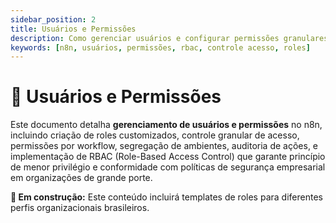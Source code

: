 ```yaml
---
sidebar_position: 2
title: Usuários e Permissões
description: Como gerenciar usuários e configurar permissões granulares no n8n
keywords: [n8n, usuários, permissões, rbac, controle acesso, roles]
---
```


# 👥 Usuários e Permissões

Este documento detalha **gerenciamento de usuários e permissões** no n8n, incluindo criação de roles customizados, controle granular de acesso, permissões por workflow, segregação de ambientes, auditoria de ações, e implementação de RBAC (Role-Based Access Control) que garante princípio de menor privilégio e conformidade com políticas de segurança empresarial em organizações de grande porte.

**🔄 Em construção:** Este conteúdo incluirá templates de roles para diferentes perfis organizacionais brasileiros.
